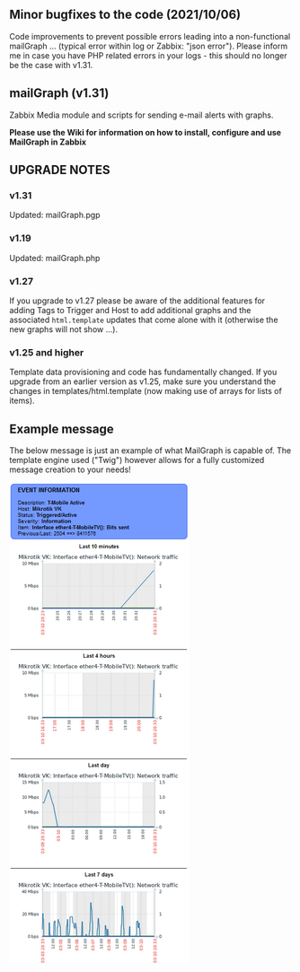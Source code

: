 ## Minor bugfixes to the code (2021/10/06)
Code improvements to prevent possible errors leading into a non-functional mailGraph ... (typical error within log or Zabbix: "json error").
Please inform me in case you have PHP related errors in your logs - this should no longer be the case with v1.31.

## mailGraph (v1.31)
Zabbix Media module and scripts for sending e-mail alerts with graphs.

**Please use the Wiki for information on how to install, configure and use MailGraph in Zabbix**

## UPGRADE NOTES
### v1.31
Updated: mailGraph.pgp

### v1.19
Updated: mailGraph.php

### v1.27
If you upgrade to v1.27 please be aware of the additional features for adding Tags to Trigger and Host to add additional graphs and the associated `html.template` updates that come alone with it (otherwise the new graphs will not show ...).

### v1.25 and higher
Template data provisioning and code has fundamentally changed. If you upgrade from an earlier version as v1.25, make sure you understand the changes in templates/html.template (now making use of arrays for lists of items).

## Example message
The below message is just an example of what MailGraph is capable of. The template engine used ("Twig") however allows for a fully customized message creation to your needs!

[![](images/Example-mail-message-v122.png?raw=true)](images/Example-mail-message-v122.png)
